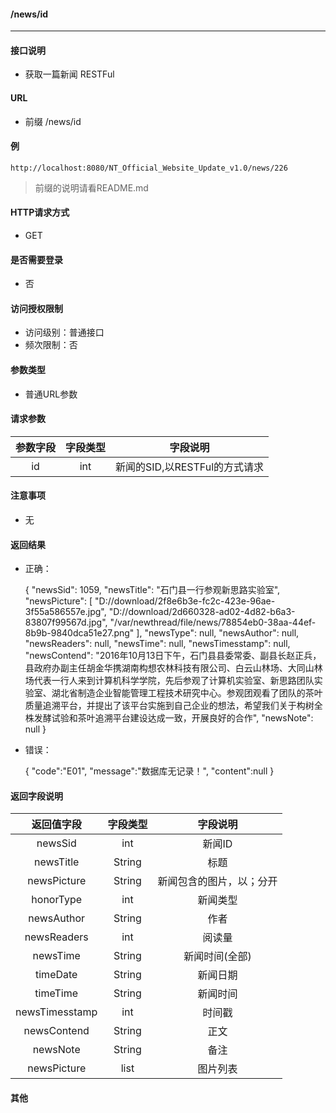 #### /news/id
---------------------------

#### 接口说明
- 获取一篇新闻 RESTFul 

#### URL
- 前缀 /news/id

#### 例

    http://localhost:8080/NT_Official_Website_Update_v1.0/news/226

>前缀的说明请看README.md

#### HTTP请求方式
- GET

#### 是否需要登录
- 否

#### 访问授权限制
- 访问级别：普通接口
- 频次限制：否

#### 参数类型
- 普通URL参数

#### 请求参数
|参数字段|字段类型|字段说明|
|:----------:|:--------:|:---------:|
| id  |  int | 新闻的SID,以RESTFul的方式请求 |

#### 注意事项
- 无

#### 返回结果
- 正确：

    {
        "newsSid": 1059,
        "newsTitle": "石门县一行参观新思路实验室",
        "newsPicture": [
            "D://download/2f8e6b3e-fc2c-423e-96ae-3f55a586557e.jpg",
            "D://download/2d660328-ad02-4d82-b6a3-83807f99567d.jpg",
            "/var/newthread/file/news/78854eb0-38aa-44ef-8b9b-9840dca51e27.png"
        ],
        "newsType": null,
        "newsAuthor": null,
        "newsReaders": null,
        "newsTime": null,
        "newsTimesstamp": null,
        "newsContend": "2016年10月13日下午，石门县县委常委、副县长赵正兵，县政府办副主任胡金华携湖南构想农林科技有限公司、白云山林场、大同山林场代表一行人来到计算机科学学院，先后参观了计算机实验室、新思路团队实验室、湖北省制造企业智能管理工程技术研究中心。参观团观看了团队的茶叶质量追溯平台，并提出了该平台实施到自己企业的想法，希望我们关于构树全株发酵试验和茶叶追溯平台建设达成一致，开展良好的合作",
        "newsNote": null
    }

- 错误：

	{
		"code":"E01",
		"message":"数据库无记录！",
		"content":null
	}


#### 返回字段说明

|返回值字段|字段类型|字段说明|
|:----------:|:--------:|:---------:|
| newsSid  |  int |  新闻ID |
| newsTitle| String | 标题 |
| newsPicture| String | 新闻包含的图片，以；分开 |
| honorType|int|新闻类型|
| newsAuthor| String | 作者 |
| newsReaders|int|阅读量|
| newsTime|String|新闻时间(全部)|
| timeDate|String|新闻日期|
| timeTime|String|新闻时间|
| newsTimesstamp| int | 时间戳 |
| newsContend|String|正文|
| newsNote|String|备注|
| newsPicture | list | 图片列表 |

#### 其他